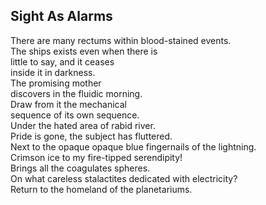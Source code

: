 Sight As Alarms
---------------
There are many rectums within blood-stained events.  
The ships exists even when there is  
little to say, and it ceases  
inside it in darkness.  
The promising mother  
discovers in the fluidic morning.  
Draw from it the mechanical  
sequence of its own sequence.  
Under the hated area of rabid river.  
Pride is gone, the subject has fluttered.  
Next to the opaque opaque blue fingernails of the lightning.  
Crimson ice to my fire-tipped serendipity!  
Brings all the coagulates spheres.  
On what careless stalactites dedicated with electricity?  
Return to the homeland of the planetariums.  
